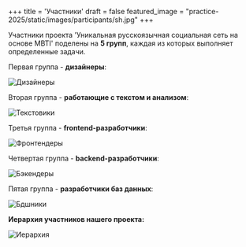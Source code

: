 +++
title = 'Участники'
draft = false
featured_image = "practice-2025/static/images/participants/sh.jpg"
+++

Участники проекта 'Уникальная русскоязычная социальная сеть на основе MBTI' поделены на **5 групп**, каждая из которых выполняет определенные задачи.

Первая группа - **дизайнеры**:  

![Дизайнеры](/practice-2025/images/participants/diz.png)  

Вторая группа - **работающие с текстом и анализом**:  

![Текстовики](/practice-2025/images/participants/text.png)  

Третья группа - **frontend-разработчики**:  

![Фронтендеры](/practice-2025/images/participants/front.png)  
 
Четвертая группа - **backend-разработчики**:  

![Бэкендеры](/practice-2025/images/participants/back.png)  

Пятая группа - **разработчики баз данных**:  

![Бдшники](/practice-2025/images/participants/database.png)

**Иерархия участников нашего проекта:**

![Иерархия](/practice-2025/images/participants/ierarxiya.png)
